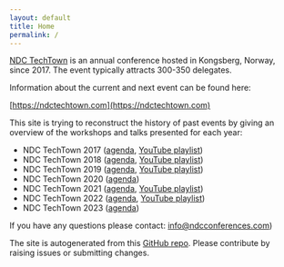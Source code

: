 ```yaml
---
layout: default
title: Home
permalink: /
---
```


[NDC TechTown](https://ndctechtown.com) is an annual conference hosted in Kongsberg, Norway, since 2017. 
The event typically attracts 300-350 delegates.

Information about the current and next event can be found here:

  [https://ndctechtown.com](https://ndctechtown.com)

This site is trying to reconstruct the history of past events by giving an overview of the workshops and talks presented for each year:

- NDC TechTown 2017 ([agenda](./2017), [YouTube playlist](https://www.youtube.com/playlist?list=PL03Lrmd9CiGeHIW7_TieRy3NZ9iHMEsUR))
- NDC TechTown 2018 ([agenda](./2018), [YouTube playlist](https://www.youtube.com/playlist?list=PL03Lrmd9CiGdRHryVZBFFu6abvg-HJMmh))
- NDC TechTown 2019 ([agenda](./2019), [YouTube playlist](https://www.youtube.com/playlist?list=PL03Lrmd9CiGfJvVkPfPA8GSzFrz3bugmY))
- NDC TechTown 2020 ([agenda](./2020)) 
- NDC TechTown 2021 ([agenda](./2021), [YouTube playlist](https://www.youtube.com/playlist?list=PL03Lrmd9CiGenQiEJRS6JIWOb8tat-8NW))
- NDC TechTown 2022 ([agenda](./2022), [YouTube playlist](https://www.youtube.com/playlist?list=PL03Lrmd9CiGcmbQIzvAymHzNbRCnNe47e))
- NDC TechTown 2023 ([agenda](./2023))

If you have any questions please contact: [info@ndcconferences.com](info@ndcconferences.com))

The site is autogenerated from this [GitHub repo](https://github.com/olvemaudal/ndctechtownhistory).
Please contribute by raising issues or submitting changes.
